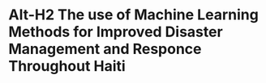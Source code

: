 # Alt-H2 The use of Machine Learning Methods for Improved Disaster Management and Responce Throughout Haiti
